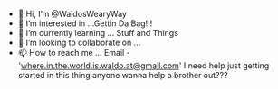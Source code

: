 - 👋 Hi, I’m @WaldosWearyWay
- 👀 I’m interested in ...Gettin Da Bag!!!
- 🌱 I’m currently learning ... Stuff and Things
- 💞️ I’m looking to collaborate on ...
- 📫 How to reach me ... Email - 'where.in.the.world.is.waldo.at@gmail.com'
I need help just getting started in this thing anyone wanna help a brother out???
<!---
WaldosWearyWay/WaldosWearyWay is a ✨ special ✨ repository because its `README.md` (this file) appears on your GitHub profile.
You can click the Preview link to take a look at your changes.
--->
